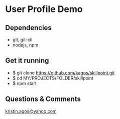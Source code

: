 # User Profile Demo

## Dependencies
- git, git-cli
- nodejs, npm

## Get it running
- $ git clone https://github.com/kagos/skillpoint.git
- $ cd MY/PROJECTS/FOLDER/skillpoint
- $ npm start

## Questions & Comments
kristin.agos@yahoo.com
